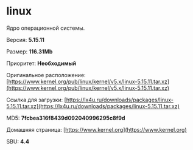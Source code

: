 # linux

Ядро операционной системы.

Версия: **5.15.11**

Размер: **116.31Mb**

Приоритет: **Необходимый**

Оригинальное расположение: [https://www.kernel.org/pub/linux/kernel/v5.x/linux-5.15.11.tar.xz](https://www.kernel.org/pub/linux/kernel/v5.x/linux-5.15.11.tar.xz)

Ссылка для загрузки: [https://lx4u.ru/downloads/packages/linux-5.15.11.tar.xz](https://lx4u.ru/downloads/packages/linux-5.15.11.tar.xz)

MD5: **7fcbea316f8439d092040996295c8f9d**

Домашняя страница: [https://www.kernel.org](https://www.kernel.org)

SBU: **4.4**